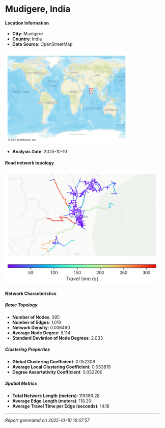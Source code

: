# Mudigere, India

#### Location Information

- **City**: Mudigere
- **Country**: India
- **Data Source**: OpenStreetMap
<img src="Mudigere_location.png" alt="Mudigere Location Map" width="400" />

- **Analysis Date**: 2025-10-10

#### Road network topology

<img src="Mudigere_network_map.png" alt="Mudigere Road Network Map" width="500"/>

#### Network Characteristics

##### Basic Topology

- **Number of Nodes**: 395
- **Number of Edges**: 1,010
- **Network Density**: 0.006490
- **Average Node Degree**: 5.114
- **Standard Deviation of Node Degrees**: 2.033

##### Clustering Properties

- **Global Clustering Coefficient**: 0.052308
- **Average Local Clustering Coefficient**: 0.053819
- **Degree Assortativity Coefficient**: 0.032200

##### Spatial Metrics

- **Total Network Length (meters)**: 119386.28
- **Average Edge Length (meters)**: 118.20
- **Average Travel Time per Edge (seconds)**: 14.18

---
*Report generated on 2025-10-10 16:07:57*
